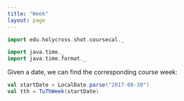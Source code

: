 ```yaml
---
title: "Week"
layout: page
---
```


```scala mdoc:invisible
import edu.holycross.shot.coursecal._

import java.time._
import java.time.format._
```



Given a date, we can find the corresponding course week:

```scala mdoc:silent
val startDate = LocalDate.parse("2017-08-30")
val tth = TuThWeek(startDate)
```
